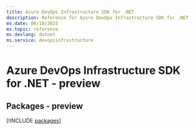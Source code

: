 ```yaml
---
title: Azure DevOps Infrastructure SDK for .NET
description: Reference for Azure DevOps Infrastructure SDK for .NET
ms.date: 06/18/2025
ms.topic: reference
ms.devlang: dotnet
ms.service: devopsinfrastructure
---
```

# Azure DevOps Infrastructure SDK for .NET - preview
## Packages - preview
[!INCLUDE [packages](devops-infrastructure-index.md)]